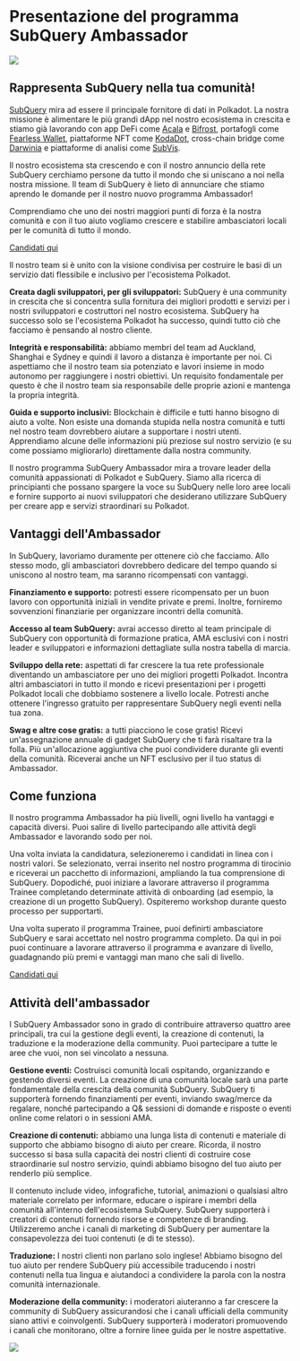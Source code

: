 # Presentazione del programma SubQuery Ambassador

![](https://miro.medium.com/max/1400/1*EC5wwTuoB6UK_EESGd8X8w.png)

## Rappresenta SubQuery nella tua comunità!

[SubQuery](https://subquery.network/) mira ad essere il principale fornitore di dati in Polkadot. La nostra missione è alimentare le più grandi dApp nel nostro ecosistema in crescita e stiamo già lavorando con app DeFi come [Acala](https://acala.network/) e [Bifrost](https://bifrost.finance/), portafogli come [Fearless Wallet](https://fearlesswallet.io/), piattaforme NFT come [KodaDot](https://kodadot.xyz/), cross-chain bridge come [Darwinia](https://explorer.subquery.network/subquery/darwinia-network/darwinia) e piattaforme di analisi come [SubVis](https://subvis.io/).

Il nostro ecosistema sta crescendo e con il nostro annuncio della rete SubQuery cerchiamo persone da tutto il mondo che si uniscano a noi nella nostra missione. Il team di SubQuery è lieto di annunciare che stiamo aprendo le domande per il nostro nuovo programma Ambassador!

Comprendiamo che uno dei nostri maggiori punti di forza è la nostra comunità e con il tuo aiuto vogliamo crescere e stabilire ambasciatori locali per le comunità di tutto il mondo.

[Candidati qui](https://forms.gle/GXBbJ6LDpNfM2v1X6)

Il nostro team si è unito con la visione condivisa per costruire le basi di un servizio dati flessibile e inclusivo per l'ecosistema Polkadot.

**Creata dagli sviluppatori, per gli sviluppatori:** SubQuery è una community in crescita che si concentra sulla fornitura dei migliori prodotti e servizi per i nostri sviluppatori e costruttori nel nostro ecosistema. SubQuery ha successo solo se l'ecosistema Polkadot ha successo, quindi tutto ciò che facciamo è pensando al nostro cliente.

**Integrità e responsabilità:** abbiamo membri del team ad Auckland, Shanghai e Sydney e quindi il lavoro a distanza è importante per noi. Ci aspettiamo che il nostro team sia potenziato e lavori insieme in modo autonomo per raggiungere i nostri obiettivi. Un requisito fondamentale per questo è che il nostro team sia responsabile delle proprie azioni e mantenga la propria integrità.

**Guida e supporto inclusivi:** Blockchain è difficile e tutti hanno bisogno di aiuto a volte. Non esiste una domanda stupida nella nostra comunità e tutti nel nostro team dovrebbero aiutare a supportare i nostri utenti. Apprendiamo alcune delle informazioni più preziose sul nostro servizio (e su come possiamo migliorarlo) direttamente dalla nostra community.

Il nostro programma SubQuery Ambassador mira a trovare leader della comunità appassionati di Polkadot e SubQuery. Siamo alla ricerca di principianti che possano spargere la voce su SubQuery nelle loro aree locali e fornire supporto ai nuovi sviluppatori che desiderano utilizzare SubQuery per creare app e servizi straordinari su Polkadot.

## Vantaggi dell'Ambassador

In SubQuery, lavoriamo duramente per ottenere ciò che facciamo. Allo stesso modo, gli ambasciatori dovrebbero dedicare del tempo quando si uniscono al nostro team, ma saranno ricompensati con vantaggi.

**Finanziamento e supporto:** potresti essere ricompensato per un buon lavoro con opportunità iniziali in vendite private e premi. Inoltre, forniremo sovvenzioni finanziarie per organizzare incontri della comunità.

**Accesso al team SubQuery:** avrai accesso diretto al team principale di SubQuery con opportunità di formazione pratica, AMA esclusivi con i nostri leader e sviluppatori e informazioni dettagliate sulla nostra tabella di marcia.

**Sviluppo della rete:** aspettati di far crescere la tua rete professionale diventando un ambasciatore per uno dei migliori progetti Polkadot. Incontra altri ambasciatori in tutto il mondo e ricevi presentazioni per i progetti Polkadot locali che dobbiamo sostenere a livello locale. Potresti anche ottenere l'ingresso gratuito per rappresentare SubQuery negli eventi nella tua zona.

**Swag e altre cose gratis:** a tutti piacciono le cose gratis! Ricevi un'assegnazione annuale di gadget SubQuery che ti farà risaltare tra la folla. Più un'allocazione aggiuntiva che puoi condividere durante gli eventi della comunità. Riceverai anche un NFT esclusivo per il tuo status di Ambassador.

## Come funziona

Il nostro programma Ambassador ha più livelli, ogni livello ha vantaggi e capacità diversi. Puoi salire di livello partecipando alle attività degli Ambassador e lavorando sodo per noi.

Una volta inviata la candidatura, selezioneremo i candidati in linea con i nostri valori. Se selezionato, verrai inserito nel nostro programma di tirocinio e riceverai un pacchetto di informazioni, ampliando la tua comprensione di SubQuery. Dopodiché, puoi iniziare a lavorare attraverso il programma Trainee completando determinate attività di onboarding (ad esempio, la creazione di un progetto SubQuery). Ospiteremo workshop durante questo processo per supportarti.

Una volta superato il programma Trainee, puoi definirti ambasciatore SubQuery e sarai accettato nel nostro programma completo. Da qui in poi puoi continuare a lavorare attraverso il programma e avanzare di livello, guadagnando più premi e vantaggi man mano che sali di livello.

[Candidati qui](https://forms.gle/GXBbJ6LDpNfM2v1X6)

## Attività dell'ambassador

I SubQuery Ambassador sono in grado di contribuire attraverso quattro aree principali, tra cui la gestione degli eventi, la creazione di contenuti, la traduzione e la moderazione della community. Puoi partecipare a tutte le aree che vuoi, non sei vincolato a nessuna.

**Gestione eventi:** Costruisci comunità locali ospitando, organizzando e gestendo diversi eventi. La creazione di una comunità locale sarà una parte fondamentale della crescita della comunità SubQuery. SubQuery ti supporterà fornendo finanziamenti per eventi, inviando swag/merce da regalare, nonché partecipando a Q& sessioni di domande e risposte o eventi online come relatori o in sessioni AMA.

**Creazione di contenuti:** abbiamo una lunga lista di contenuti e materiale di supporto che abbiamo bisogno di aiuto per creare. Ricorda, il nostro successo si basa sulla capacità dei nostri clienti di costruire cose straordinarie sul nostro servizio, quindi abbiamo bisogno del tuo aiuto per renderlo più semplice.

Il contenuto include video, infografiche, tutorial, animazioni o qualsiasi altro materiale correlato per informare, educare o ispirare i membri della comunità all'interno dell'ecosistema SubQuery. SubQuery supporterà i creatori di contenuti fornendo risorse e competenze di branding. Utilizzeremo anche i canali di marketing di SubQuery per aumentare la consapevolezza dei tuoi contenuti (e di te stesso).

**Traduzione:** I nostri clienti non parlano solo inglese! Abbiamo bisogno del tuo aiuto per rendere SubQuery più accessibile traducendo i nostri contenuti nella tua lingua e aiutandoci a condividere la parola con la nostra comunità internazionale.

**Moderazione della community:** i moderatori aiuteranno a far crescere la community di SubQuery assicurandosi che i canali ufficiali della community siano attivi e coinvolgenti. SubQuery supporterà i moderatori promuovendo i canali che monitorano, oltre a fornire linee guida per le nostre aspettative.

![](https://miro.medium.com/max/1400/1*xj6_UL1ZWYzlLmlVk25JzQ.png)